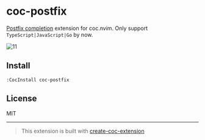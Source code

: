 # coc-postfix

[Postfix completion](https://www.jetbrains.com/help/idea/settings-postfix-completion.html) extension for coc.nvim. Only support `TypeScript|JavaScript|Go` by now.

![11](https://user-images.githubusercontent.com/345274/71809427-ff3a5880-3067-11ea-9631-77d59f9b2751.gif)

## Install

`:CocInstall coc-postfix`

## License

MIT

---
> This extension is built with [create-coc-extension](https://github.com/fannheyward/create-coc-extension)
